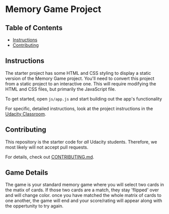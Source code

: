 # Memory Game Project

## Table of Contents

* [Instructions](#instructions)
* [Contributing](#contributing)

## Instructions

The starter project has some HTML and CSS styling to display a static version of the Memory Game project. You'll need to convert this project from a static project to an interactive one. This will require modifying the HTML and CSS files, but primarily the JavaScript file.

To get started, open `js/app.js` and start building out the app's functionality

For specific, detailed instructions, look at the project instructions in the [Udacity Classroom](https://classroom.udacity.com/me).

## Contributing

This repository is the starter code for _all_ Udacity students. Therefore, we most likely will not accept pull requests.

For details, check out [CONTRIBUTING.md](CONTRIBUTING.md).

## Game Details

The game is your standard memory game where you will select two cards in the matix of cards. If those two cards are a match, they stay 'flipped' over and will change color. once you have matched the whole matrix of cards to one another, the game will end and your score/rating will appear along with the oppertunity to try again.
